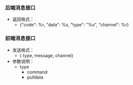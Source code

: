 ### 后端消息接口
- 返回格式：
	- {"code": %r, "data": %s, "type": "%s", "channel": %r}

### 前端消息接口
- 发送格式：
	- {	type, message, channel}
- 参数说明：
	- type
		- command
		- pulldata
